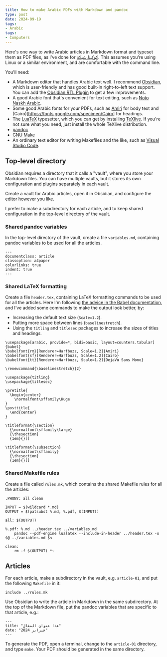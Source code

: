 ```yaml
---
title: How to make Arabic PDFs with Markdown and pandoc
type: post
date: 2024-09-19
tags:
- Arabic
tags:
- Computers
---
```


Here's one way to write Arabic articles in Markdown format and typeset them as PDF files, as I've done for [كوكبنا.شبكة](https://كوكبنا.شبكة). This assumes you're using Linux or a similar environment, and are comfortable with the command line.

You'll need:

- A Markdown editor that handles Arabic text well. I recommend [Obsidian](https://obsidian.md/), which is user-friendly and has good built-in right-to-left text support. You can add the [Obsidian RTL Plugin](https://github.com/esm7/obsidian-rtl) to get a few improvements.
- A good Arabic font that's convenient for text editing, such as [Noto Naskh Arabic](https://fonts.google.com/noto/specimen/Noto+Naskh+Arabic).
- Some good Arabic fonts for your PDFs, such as [Amiri](https://fonts.google.com/specimen/Amiri) for body text and (Cairo)[https://fonts.google.com/specimen/Cairo] for headings.
- The [LuaTeX](https://www.luatex.org/) typesetter, which you can get by installing [TeXlive](https://www.tug.org/texlive/). If you're not sure what you need, just install the whole TeXlive distribution.
- [pandoc](https://pandoc.org/)
- [GNU Make](https://www.gnu.org/software/make/)
- An ordinary text editor for writing Makefiles and the like, such as [Visual Studio Code](https://code.visualstudio.com/).

## Top-level directory

Obsidian requires a directory that it calls a "vault", where you store your Markdown files. You can have multiple vaults, but it stores its own configuration and plugins separately in each vault.

Create a vault for Arabic articles, open it in Obsidian, and configure the editor however you like.

I prefer to make a subdirectory for each article, and to keep shared configuration in the top-level directory of the vault.

### Shared pandoc variables

In the top-level directory of the vault, create a file `variables.md`, containing pandoc variables to be used for all the articles.

```
---
documentclass: article
classoption: a4paper
colorlinks: true
indent: true
---
```

### Shared LaTeX formatting

Create a file `header.tex`, containing LaTeX formatting commands to be used for all the articles. Here I'm
following [the advice in the Babel documentation](https://latex3.github.io/babel/guides/which-method-for-which-language.html),
and I've added some commands to make the output look better, by:

- Increasing the default text size (`Scale=1.2`).
- Putting more space between lines (`baselinestretch`).
- Using the `titling` and `titlesec` packages to increase the sizes of titles and headings.


```
\usepackage[arabic, provide=*, bidi=basic, layout=counters.tabular]{babel}
\babelfont{rm}[Renderer=Harfbuzz, Scale=1.2]{Amiri}
\babelfont{sf}[Renderer=Harfbuzz, Scale=1.2]{Cairo}
\babelfont{tt}[Renderer=Harfbuzz, Scale=1.2]{DejaVu Sans Mono}

\renewcommand{\baselinestretch}{2}

\usepackage{titling}
\usepackage{titlesec}

\pretitle{
  \begin{center}
    \normalfont\sffamily\Huge
}
\posttitle{
  \end{center}
}

\titleformat{\section}
  {\normalfont\sffamily\large}
  {\thesection}
  {1em}{}[]

\titleformat{\subsection}
  {\normalfont\sffamily}
  {\thesection}
  {1em}{}[]
```

### Shared Makefile rules

Create a file called `rules.mk`, which contains the shared Makefile rules for all the articles:

```
.PHONY: all clean

INPUT = $(wildcard *.md)
OUTPUT = $(patsubst %.md, %.pdf, $(INPUT))

all: $(OUTPUT)

%.pdf: %.md ../header.tex ../variables.md
	pandoc --pdf-engine lualatex --include-in-header ../header.tex -o $@ ../variables.md $<

clean:
	rm -f $(OUTPUT) *~
```

## Articles

For each article, make a subdirectory in the vault, e.g. `article-01`, and put the following `Makefile` in it:

```
include ../rules.mk
```

Use Obsidian to write the article in Markdown in the same subdirectory. At the top of the Markdown file, put the pandoc variables that are specific to that article, e.g.:

```
---
title: "هذا عنوان المقال"
date: "فبراير 2024"
---
```

To generate the PDF, open a terminal, change to the `article-01` directory, and type `make`. Your PDF should be generated in the same directory.
